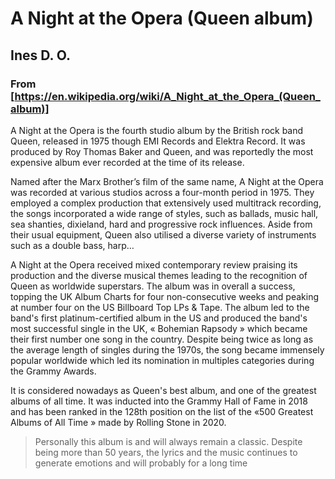 # A Night at the Opera (Queen album)
## Ines D. O.
### From [https://en.wikipedia.org/wiki/A_Night_at_the_Opera_(Queen_album)]

A Night at the Opera is the fourth  studio album by the British rock band Queen, released in 1975 though EMI Records and Elektra Record. It was produced by Roy Thomas Baker and Queen, and was reportedly the most expensive album ever recorded at the time of its release.


Named after the Marx Brother’s film of the same name, A Night at the Opera was recorded at various studios across a four-month period in 1975. They employed a complex production that extensively used multitrack recording, the songs incorporated a wide range of styles, such as ballads, music hall, sea shanties, dixieland, hard and progressive rock influences. Aside from their usual equipment, Queen also utilised a diverse variety of instruments such as a double bass, harp…

A Night at the Opera received mixed contemporary review praising its production and the diverse musical themes leading to the recognition of Queen as worldwide superstars. The album was in overall a success, topping the UK Album Charts for four non-consecutive weeks and peaking at number four on the US Billboard Top LPs & Tape. The album led to the band's first platinum-certified album in the US and produced the band's most successful single in the UK, « Bohemian Rapsody » which became their first
number one song in the country. Despite being twice as long as the average length of singles during the 1970s, the song became immensely popular worldwide which led its nomination in multiples categories during the Grammy Awards.

It is considered nowadays as Queen's best album, and one of the greatest albums of all time. It was inducted into the Grammy Hall of Fame  in 2018 and has been ranked in the 128th position on the list of the «500 Greatest Albums of All Time » made by Rolling Stone in 2020. 

> Personally this album is and will always remain a classic. Despite being more than 50 years, the lyrics and the music continues to generate emotions and will probably for a long time
